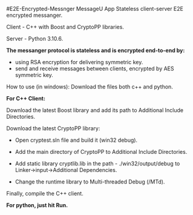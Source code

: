 #E2E-Encrypted-Messnger
MessageU App
Stateless client-server E2E encrypted messanger.

Client - C++ with Boost and CryptoPP libraries.

Server - Python 3.10.6.

**The messanger protocol is stateless and is encrypted end-to-end by:**
- using RSA encryption for delivering symmetric key.
- send and receive messages between clients, encrypted by AES symmetric key.

How to use (in windows):
Download the files both c++ and python.

**For C++ Client:**

Download the latest Boost library and add its path to Additional Include Directories.

Download the latest CryptoPP library:

  * Open cryptest.sln file and build it (win32 debug).
  
  * Add the main directory of CryptoPP to Additional Include Directories.
  
  * Add static library cryptlib.lib in the path - ./win32/output/debug to Linker->input->Additional Dependencies.
  
  * Change the runtime library to Multi-threaded Debug (/MTd).

Finally, compile the C++ client.

**For python, just hit Run.**
